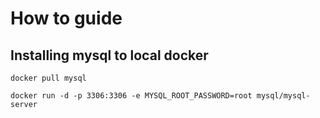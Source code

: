 # How to guide 
## Installing mysql to local docker
```shell 
docker pull mysql

docker run -d -p 3306:3306 -e MYSQL_ROOT_PASSWORD=root mysql/mysql-server

```




